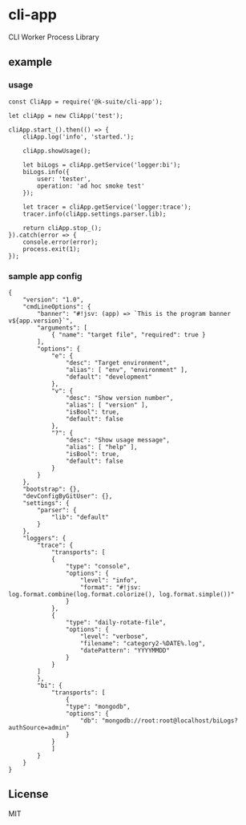 # cli-app

CLI Worker Process Library

## example

### usage

    const CliApp = require('@k-suite/cli-app');

    let cliApp = new CliApp('test');

    cliApp.start_().then(() => {
        cliApp.log('info', 'started.');

        cliApp.showUsage();

        let biLogs = cliApp.getService('logger:bi');
        biLogs.info({
            user: 'tester',
            operation: 'ad hoc smoke test'
        });

        let tracer = cliApp.getService('logger:trace');
        tracer.info(cliApp.settings.parser.lib);

        return cliApp.stop_();
    }).catch(error => {
        console.error(error);
        process.exit(1);
    });

### sample app config

    {
        "version": "1.0",
        "cmdLineOptions": {
            "banner": "#!jsv: (app) => `This is the program banner v${app.version}`",
            "arguments": [
                { "name": "target file", "required": true }
            ],  
            "options": {
                "e": {
                    "desc": "Target environment",
                    "alias": [ "env", "environment" ],
                    "default": "development"
                },            
                "v": {
                    "desc": "Show version number",
                    "alias": [ "version" ],
                    "isBool": true,
                    "default": false
                },
                "?": {
                    "desc": "Show usage message",
                    "alias": [ "help" ],
                    "isBool": true,
                    "default": false
                }
            }
        },  
        "bootstrap": {},
        "devConfigByGitUser": {},
        "settings": {
            "parser": {
                "lib": "default"
            }
        },
        "loggers": {
            "trace": {
                "transports": [
                {
                    "type": "console",                   
                    "options": {      
                        "level": "info",                      
                        "format": "#!jsv: log.format.combine(log.format.colorize(), log.format.simple())"
                    }
                },
                {
                    "type": "daily-rotate-file",                   
                    "options": {
                        "level": "verbose",
                        "filename": "category2-%DATE%.log",
                        "datePattern": "YYYYMMDD"
                    }
                }
            ]
            },
            "bi": {
                "transports": [
                    {
                    "type": "mongodb",
                    "options": {
                        "db": "mongodb://root:root@localhost/biLogs?authSource=admin"
                    }
                }
                ]
            }
        }
    }

## License

  MIT    